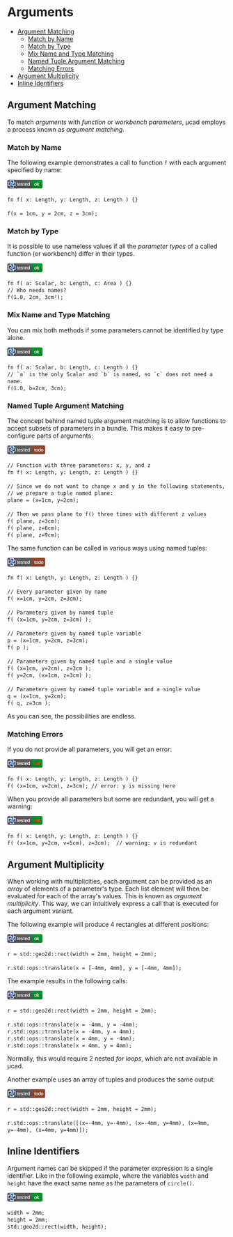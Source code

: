 # Arguments

- [Argument Matching](#argument-matching)
  - [Match by Name](#match-by-name)
  - [Match by Type](#match-by-type)
  - [Mix Name and Type Matching](#mix-name-and-type-matching)
  - [Named Tuple Argument Matching](#named-tuple-argument-matching)
  - [Matching Errors](#matching-errors)
- [Argument Multiplicity](#argument-multiplicity)
- [Inline Identifiers](#inline-identifiers)

## Argument Matching

To match *arguments* with *function* or *workbench parameters*, µcad employs
a process known as *argument matching*.

### Match by Name

The following example demonstrates a call to function `f` with each argument
specified by name:

[![test](.test/argument_match_name.png)](.test/argument_match_name.log)

```µcad,argument_match_name
fn f( x: Length, y: Length, z: Length ) {}

f(x = 1cm, y = 2cm, z = 3cm);
```

### Match by Type

It is possible to use nameless values if all the *parameter types* of a called
function (or workbench) differ in their types.

[![test](.test/argument_match_type.png)](.test/argument_match_type.log)

```µcad,argument_match_type
fn f( a: Scalar, b: Length, c: Area ) {}
// Who needs names?
f(1.0, 2cm, 3cm²);
```

### Mix Name and Type Matching

You can mix both methods if some parameters cannot be identified by type alone.

[![test](.test/argument_match_mix.png)](.test/argument_match_mix.log)

```µcad,argument_match_mix
fn f( a: Scalar, b: Length, c: Length ) {}
// `a` is the only Scalar and `b` is named, so `c` does not need a name.
f(1.0, b=2cm, 3cm);
```

### Named Tuple Argument Matching

The concept behind named tuple argument matching is to allow functions to accept
subsets of parameters in a bundle.
This makes it easy to pre-configure parts of arguments:

[![test](.test/tuple_match.png)](.test/tuple_match.log)

```µcad,tuple_match#todo
// Function with three parameters: x, y, and z
fn f( x: Length, y: Length, z: Length ) {}

// Since we do not want to change x and y in the following statements,
// we prepare a tuple named plane:
plane = (x=1cm, y=2cm);

// Then we pass plane to f() three times with different z values
f( plane, z=3cm);
f( plane, z=6cm);
f( plane, z=9cm);
```

The same function can be called in various ways using named tuples:

[![test](.test/tuple_match_variants.png)](.test/tuple_match_variants.log)

```µcad,tuple_match_variants#todo
fn f( x: Length, y: Length, z: Length ) {}

// Every parameter given by name
f( x=1cm, y=2cm, z=3cm);

// Parameters given by named tuple
f( (x=1cm, y=2cm, z=3cm) );

// Parameters given by named tuple variable
p = (x=1cm, y=2cm, z=3cm);
f( p );

// Parameters given by named tuple and a single value
f( (x=1cm, y=2cm), z=3cm );
f( y=2cm, (x=1cm, z=3cm) );

// Parameters given by named tuple variable and a single value
q = (x=1cm, y=2cm);
f( q, z=3cm );
```

As you can see, the possibilities are endless.

### Matching Errors

If you do not provide all parameters, you will get an error:

[![test](.test/tuple_match_errors.png)](.test/tuple_match_errors.log)

```µcad,tuple_match_errors#fail
fn f( x: Length, y: Length, z: Length ) {}
f( (x=1cm, v=2cm), z=3cm); // error: y is missing here
```

When you provide all parameters but some are redundant, you will get a warning:

[![test](.test/tuple_match_warnings.png)](.test/tuple_match_warnings.log)

```µcad,tuple_match_warnings#fail
fn f( x: Length, y: Length, z: Length ) {}
f( (x=1cm, y=2cm, v=5cm), z=3cm);  // warning: v is redundant
```

## Argument Multiplicity

When working with multiplicities, each argument can be provided as an *array* of elements of a parameter's type.
Each list element will then be evaluated for each of the array's values.
This is known as *argument multiplicity*. This way, we can intuitively express a call that is executed for each argument variant.

The following example will produce 4 rectangles at different positions:

[![test](.test/multiplicity_arrays.png)](.test/multiplicity_arrays.log)

```µcad,multiplicity_arrays
r = std::geo2d::rect(width = 2mm, height = 2mm);

r.std::ops::translate(x = [-4mm, 4mm], y = [-4mm, 4mm]);
```

The example results in the following calls:

[![test](.test/no_multiplicity.png)](.test/no_multiplicity.log)

```µcad,no_multiplicity
r = std::geo2d::rect(width = 2mm, height = 2mm);

r.std::ops::translate(x = -4mm, y = -4mm);
r.std::ops::translate(x = -4mm, y = 4mm);
r.std::ops::translate(x = 4mm, y = -4mm);
r.std::ops::translate(x = 4mm, y = 4mm);
```

Normally, this would require 2 nested *for loops*, which are not available in µcad.

Another example uses an array of tuples and produces the same output:

[![test](.test/multiplicity_tuple_array.png)](.test/multiplicity_tuple_array.log)

```µcad,multiplicity_tuple_array#todo
r = std::geo2d::rect(width = 2mm, height = 2mm);

r.std::ops::translate([(x=-4mm, y=-4mm), (x=-4mm, y=4mm), (x=4mm, y=-4mm), (x=4mm, y=4mm)]);
```

## Inline Identifiers

Argument names can be skipped if the parameter expression is a single identifier.
Like in the following example, where the variables `width` and `height` have the
exact same name as the parameters of `circle()`.

[![test](.test/inline_identifiers.png)](.test/inline_identifiers.log)

```µcad,inline_identifiers
width = 2mm;
height = 2mm;
std::geo2d::rect(width, height);
```
